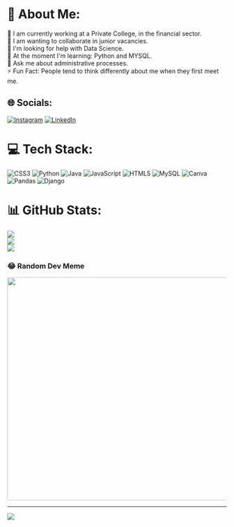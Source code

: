 # 💫 About Me:
🔭 I am currently working at a Private College, in the financial sector.<br>👯 I am wanting to collaborate in junior vacancies.<br>🤝 I'm looking for help with Data Science.<br>🌱 At the moment I'm learning: Python and MYSQL.<br>💬 Ask me about administrative processes.<br>⚡ Fun Fact: People tend to think differently about me when they first meet me.


## 🌐 Socials:
[![Instagram](https://img.shields.io/badge/Instagram-%23E4405F.svg?logo=Instagram&logoColor=white)](https://instagram.com/Jamilrr) [![LinkedIn](https://img.shields.io/badge/LinkedIn-%230077B5.svg?logo=linkedin&logoColor=white)](https://linkedin.com/in/Jamil-Ricarte-Rolim) 

# 💻 Tech Stack:
![CSS3](https://img.shields.io/badge/css3-%231572B6.svg?style=for-the-badge&logo=css3&logoColor=white) ![Python](https://img.shields.io/badge/python-3670A0?style=for-the-badge&logo=python&logoColor=ffdd54) ![Java](https://img.shields.io/badge/java-%23ED8B00.svg?style=for-the-badge&logo=java&logoColor=white) ![JavaScript](https://img.shields.io/badge/javascript-%23323330.svg?style=for-the-badge&logo=javascript&logoColor=%23F7DF1E) ![HTML5](https://img.shields.io/badge/html5-%23E34F26.svg?style=for-the-badge&logo=html5&logoColor=white) ![MySQL](https://img.shields.io/badge/mysql-%2300f.svg?style=for-the-badge&logo=mysql&logoColor=white) ![Canva](https://img.shields.io/badge/Canva-%2300C4CC.svg?style=for-the-badge&logo=Canva&logoColor=white) ![Pandas](https://img.shields.io/badge/pandas-%23150458.svg?style=for-the-badge&logo=pandas&logoColor=white) ![Django](https://img.shields.io/badge/django-%23092E20.svg?style=for-the-badge&logo=django&logoColor=white)
# 📊 GitHub Stats:
![](https://github-readme-stats.vercel.app/api?username=Jamilrr&theme=dark&hide_border=false&include_all_commits=false&count_private=false)<br/>
![](https://github-readme-streak-stats.herokuapp.com/?user=Jamilrr&theme=dark&hide_border=false)<br/>
![](https://github-readme-stats.vercel.app/api/top-langs/?username=Jamilrr&theme=dark&hide_border=false&include_all_commits=false&count_private=false&layout=compact)

### 😂 Random Dev Meme
<img src="https://random-memer.herokuapp.com/" width="512px"/>

---
[![](https://visitcount.itsvg.in/api?id=Jamilrr&icon=0&color=0)](https://visitcount.itsvg.in)

<!-- Proudly created with GPRM ( https://gprm.itsvg.in ) -->
